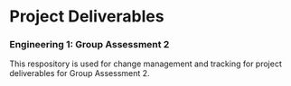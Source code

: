 # Project Deliverables
### Engineering 1: Group Assessment 2

This respository is used for change management and tracking for project deliverables for Group Assessment 2.

